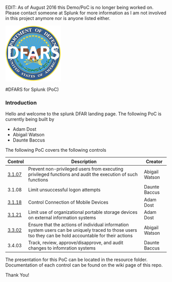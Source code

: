 EDIT: As of August 2016 this Demo/PoC is no longer being worked on. Please contact someone at Splunk for more information as I am not involved in this project anymore nor is anyone listed either.


![alt text](https://github.com/asoccer/DFAR_Splunk_PoC/blob/8b10400ab80c4529e2ab1f93a97acca4f8ae1bdb/Resources/DFAR_IMAGE.png?raw=true "DFAR Logo Text 1")


#DFARS for Splunk (PoC)


### Introduction

Hello and welcome to the splunk DFAR landing page. The following PoC is currently being built by 

* Adam Dost 
* Abigail Watson
* Daunte Baccus 

The following PoC covers the following controls



Control | Description | Creator
--- | --- | ---
[3.1.07](https://github.com/asoccer/DFAR_Splunk_PoC/wiki/Control-3.1.07) | Prevent non-privileged users from executing privileged functions and audit the execution of such functions | Abigail Watson
3.1.08 | Limit unsuccessful logon attempts | Daunte Baccus
[3.1.18](https://github.com/asoccer/DFAR_Splunk_PoC/wiki/Control-3.1.18) | Control Connection of Mobile Devices | Adam Dost
[3.1.21](https://github.com/asoccer/DFAR_Splunk_PoC/wiki/Control-3.1.21) | Limit use of organizational portable storage devices on external information systems | Adam Dost
[3.3.02](https://github.com/asoccer/DFAR_Splunk_PoC/wiki/Control-3.3.02) | Ensure that the actions of individual information system users can be uniquely traced to those users tso they can be hold accountable for their actions | Abigail Watson
3.4.03 | Track, review, approve/disapprove, and audit changes to infomration systems | Daunte Baccus

The presentation for this PoC can be located in the resource folder. Documentation of each control can be found on the wiki page of this repo.

Thank You!

